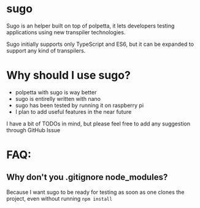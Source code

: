 sugo
====

Sugo is an helper built on top of polpetta, it lets developers testing applications using new transpiler technologies.

Sugo initially supports only TypeScript and ES6, but it can be expanded to support any kind of transpilers.

Why should I use sugo?
======================

* polpetta with sugo is way better
* sugo is entirelly written with nano
* sugo has been tested by running it on raspberry pi
* I plan to add useful features in the near future


I have a bit of TODOs in mind, but please feel free to add any suggestion through GitHub Issue


FAQ:
====

Why don't you .gitignore node_modules?
--------------------------------------
Because I want sugo to be ready for testing as soon as one clones the project, even without running `npm install`

